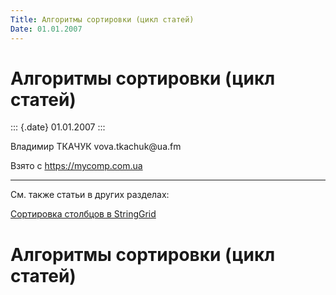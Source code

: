 ```yaml
---
Title: Алгоритмы сортировки (цикл статей)
Date: 01.01.2007
---
```



Алгоритмы сортировки (цикл статей)
==================================

::: {.date}
01.01.2007
:::

Владимир ТКАЧУК vova.tkachuk\@ua.fm

Взято с <https://mycomp.com.ua>

------------------------------------------------------------------------

См. также статьи в других разделах:

[Сортировка столбцов в StringGrid](195.htm)

Алгоритмы сортировки (цикл статей)
==================================
